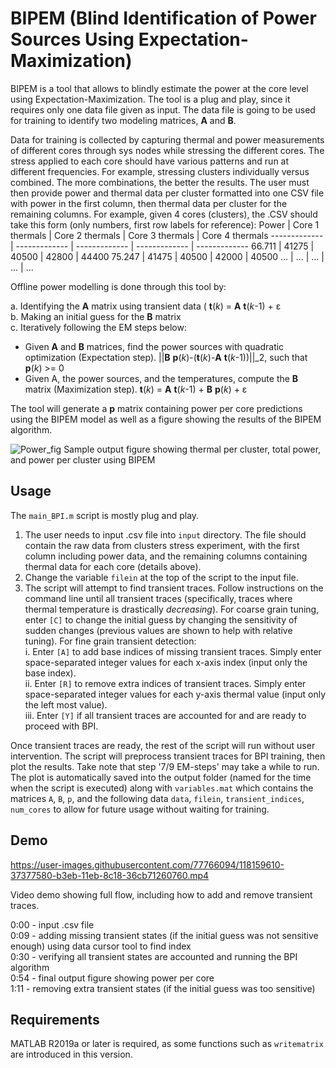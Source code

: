 # BIPEM (Blind Identification of Power Sources Using Expectation-Maximization)

BIPEM is a tool that allows to blindly estimate the power at the core level using Expectation-Maximization. The tool is a plug and play, since it requires only one data file given as input. The data file is going to be used for training to identify two modeling matrices, __A__ and __B__.  

Data for training is collected by capturing thermal and power measurements of different cores through sys nodes while stressing the different cores. The stress applied to each core should have various patterns and run at different frequencies. For example, stressing clusters individually versus combined. The more combinations, the better the results. The user must then provide power and thermal data per cluster formatted into one CSV file with power in the first column, then thermal data per cluster for the remaining columns. For example, given 4 cores (clusters), the .CSV should take this form (only numbers, first row labels for reference):
Power  | Core 1 thermals | Core 2 thermals | Core 3 thermals | Core 4 thermals
------------- | ------------- | ------------- | ------------- | -------------
66.711  | 41275 | 40500	| 42800	| 44400
75.247  | 41475 | 40500	| 42000	| 40500
...     | ...   | ...   | ...   | ...


Offline power modelling is done through this tool by:

a. Identifying the __A__ matrix using transient data ( __t__(_k_) = __A__ __t__(_k_-1) + ε \
b. Making an initial guess for the __B__ matrix \
c. Iteratively following the EM steps below:
* Given __A__ and __B__ matrices, find the power sources with quadratic optimization (Expectation step). ||__B__ __p__(_k_)-(__t__(_k_)-__A__ __t__(_k_-1))||_2, such that __p__(_k_) >= 0
* Given A, the power sources, and the temperatures, compute the __B__ matrix (Maximization step). __t__(_k_) = __A__ __t__(_k_-1) + __B__ __p__(_k_) + ε


The tool will generate a __p__ matrix containing power per core predictions using the BIPEM model as well as a figure showing the results of the BIPEM algorithm.

![Power_fig](https://user-images.githubusercontent.com/77766094/117898700-8bc7dd00-b293-11eb-81ff-5a16c758c818.png)
Sample output figure showing thermal per cluster, total power, and power per cluster using BIPEM


## Usage
The `main_BPI.m` script is mostly plug and play. 
1. The user needs to input .csv file into `input` directory. The file should contain the raw data from clusters stress experiment, with the first column including power data, and the remaining columns containing thermal data for each core (details above).
2. Change the variable `filein` at the top of the script to the input file.
3. The script will attempt to find transient traces. Follow instructions on the command line until all transient traces (specifically, traces where thermal temperature is drastically _decreasing_). For coarse grain tuning, enter `[C]` to change the initial guess by changing the sensitivity of sudden changes (previous values are shown to help with relative tuning). For fine grain transient detection:\
   i. Enter `[A]` to add base indices of missing transient traces. Simply enter space-separated integer values for each x-axis index (input only the base index). \
   ii. Enter `[R]` to remove extra indices of transient traces. Simply enter space-separated integer values for each y-axis thermal value (input only the left most value).\
   iii. Enter `[Y]` if all transient traces are accounted for and are ready to proceed with BPI.


Once transient traces are ready, the rest of the script will run without user intervention. The script will preprocess transient traces for BPI training, then plot the results. Take note that step '7/9 EM-steps' may take a while to run. The plot is automatically saved into the output folder (named for the time when the script is executed) along with `variables.mat` which contains the matrices `A`, `B`, `p`, and the following data `data`, `filein`, `transient_indices`, `num_cores` to allow for future usage without waiting for training.


## Demo

https://user-images.githubusercontent.com/77766094/118159610-37377580-b3eb-11eb-8c18-36cb71260760.mp4

Video demo showing full flow, including how to add and remove transient traces.

0:00 - input .csv file\
0:09 - adding missing transient states (if the initial guess was not sensitive enough) using data cursor tool to find index\
0:30 - verifying all transient states are accounted and running the BPI algorithm\
0:54 - final output figure showing power per core\
1:11 - removing extra transient states (if the initial guess was too sensitive)

## Requirements
MATLAB R2019a or later is required, as some functions such as `writematrix` are introduced in this version.

